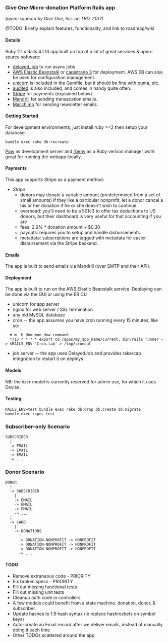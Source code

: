 ### Give One Micro-donation Platform Rails app

*(open-sourced by Give One, Inc. on TBD, 2017)*

@TODO: Briefly explain features, functionality, and link to roadmap/wiki

#### Details

Ruby 2.1.x Rails 4.1.13 app built on top of a lot of great services & open-source software:

  * [delayed_job](https://github.com/collectiveidea/delayed_job) to run async jobs.
  * [AWS Elastic Beanstalk](https://aws.amazon.com/elasticbeanstalk/) or [capistrano 3](http://capistranorb.com/) for deployment.  AWS EB can also be used for configuration management.
  * [unicorn](http://unicorn.bogomips.org/) is included in the Gemfile, but it should be fine with puma, etc.
  * [audited](https://github.com/collectiveidea/audited) is also included, and comes in handy quite often.
  * [Stripe](https://stripe.com/) for payments (explained below).
  * [Mandrill](http://www.mandrill.com/) for sending transacation emails.
  * [Mailchimp](http://www.mailchimp.com/) for sending newsletter emails.


#### Getting Started

For development environments, just install ruby >=2 then setup your database:

`bundle exec rake db:recreate`

[Pow](http://pow.cx/) as development server and [rbenv](https://github.com/sstephenson/rbenv) as a Ruby version manager work great for running the webapp locally.

#### Payments

This app supports Stripe as a payment method:

* *Stripe*
  * donors may donate a variable amount (predetermined from a set of small amounts) if they like a particular nonprofit, let a donor
    cancel a his or her donation if he or she doesn't wish to continue.
  * overhead: you'll need to be a 501c3 to offer tax deductions to US donors, but their dashboard is very useful for that accounting if you are
  * fees: 2.9% * donation amount + $0.30
  * payouts: requires you to setup and handle disbursements.
  * metadata: subscriptions are tagged with metadata for easier disbursement via the Stripe backend.

#### Emails

The app is built to send emails via Mandrill (over SMTP and their API).

#### Deployment

The app is built to run on the AWS Elastic Beanstalk service.  Deploying can be done via the GUI or using the EB CLI

* unicorn for app server
* nginx for web server / SSL termination
* any old MySQL database
* cron -- the app assumes you have cron running every 15 minutes, like so:
```
  # m  h dom mon dow command
  */15 * * * * export cd /apps/my_app_name/current; bin/rails runner -e $RAILS_ENV 'Cron.tab' > /tmp/cronout
```
* job server -- the app uses DelayedJob and provides rake/cap integration to restart it on deploys

#### Models

NB: the `User` model is currently reserved for admin use, for which it uses Devise.

#### Testing

```
RAILS_ENV=test bundle exec rake db:drop db:create db:migrate
bundle exec rspec test
```

### Subscriber-only Scenario

```
SUBSCRIBER
  |
  -> EMAIL
  -> EMAIL
  -> EMAIL
  -> ...
```

### Donor Scenario

```
DONOR
  |
  -> SUBSCRIBER
    |
    -> EMAIL
    -> EMAIL
    -> EMAIL
    -> ...
  |
  -> CARD
    |
    -> DONATIONS
      |
      -> DONATION-NONPROFIT -> NONPROFIT
      -> DONATION-NONPROFIT -> NONPROFIT
      -> DONATION-NONPROFIT -> NONPROFIT
      -> ...
```

#### TODO
* Remove extraneous code - PRIORITY
* Fix broken specs - PRIORITY
* Fill out missing functional tests
* Fill out missing unit tests
* Cleanup auth code in controllers
* A few models could benefit from a state machine: donation, donor, & subscriber.
* Update hashes to 1.9 hash syntax (ie replace hashrockets on symbol keys)
* Auto-create an Email record after we deliver emails, instead of manually doing it each time
* Other TODOs scattered around the app
